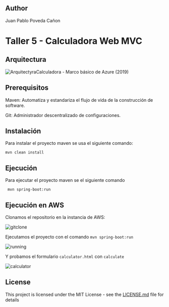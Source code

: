 ## Author

Juan Pablo Poveda Cañon

# Taller 5 - Calculadora Web MVC

## Arquitectura

![ArquitectyraCalculadora - Marco básico de Azure (2019)](https://github.com/juancanon1725/CalculatorWeb/assets/98672541/388e8b34-ac12-4716-af3f-e5e62e71f8b8)


## Prerequisitos

Maven: Automatiza y estandariza el flujo de vida de la construcción de software.

Git: Administrador descentralizado de configuraciones.

## Instalación

Para instalar el proyecto maven se usa el siguiente comando:

```
mvn clean install
```

## Ejecución

Para ejecutar el proyecto maven se el siguiente comando

```
 mvn spring-boot:run
```
## Ejecución en AWS

Clonamos el repositorio en la instancia de AWS:

![gitclone](https://github.com/juancanon1725/CalculatorWeb/assets/98672541/1171b49c-827a-49b4-83c4-6f978b9749a0)

Ejecutamos el proyecto con el comando `mvn spring-boot:run`

![running](https://github.com/juancanon1725/CalculatorWeb/assets/98672541/52db56e3-2ad9-4b57-915e-098b67380236)

Y probamos el formulario `calculator.html` con `calculate`

![calculator](https://github.com/juancanon1725/CalculatorWeb/assets/98672541/b4ba2756-f2d6-4117-8b09-e22790fc2513)

## License

This project is licensed under the MIT License - see the [LICENSE.md](LICENSE.md) file for details
